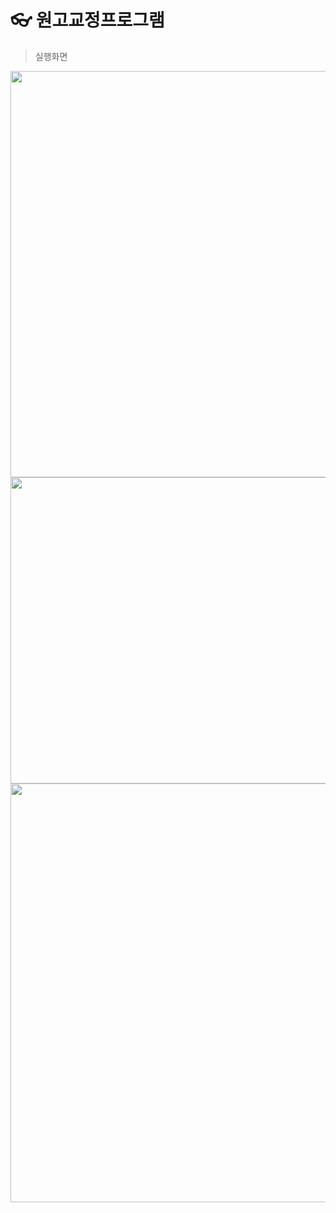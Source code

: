 # 👓 원고교정프로그램
> 실행화면
<img src="https://github.com/user-attachments/assets/fbbac1d4-7128-40e6-bb07-9a14f83784df" width="650"/>

<img src="https://github.com/user-attachments/assets/e3f05831-39e9-4c48-9c22-1b632dd13820" width="550" height="490"/>
<img src="https://github.com/user-attachments/assets/f5474995-d2bc-4b80-b922-bdbd91074558" width="550" height="670"/>

